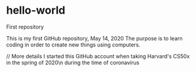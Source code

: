 # hello-world
First repository

This is my first GitHub repository, May 14, 2020
The purpose is to learn coding in order to create new things using computers.

// More details
I started this GitHub account when taking Harvard's CS50x in the spring of 2020\n
during the time of coronavirus
